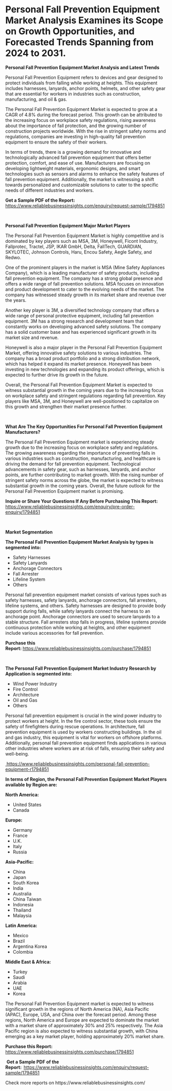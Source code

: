 <p><h1>Personal Fall Prevention Equipment Market Analysis Examines its Scope on Growth Opportunities, and Forecasted Trends Spanning from 2024 to 2031.</h1></p><p><strong>Personal Fall Prevention Equipment Market Analysis and Latest Trends</strong></p>
<p><p>Personal Fall Prevention Equipment refers to devices and gear designed to protect individuals from falling while working at heights. This equipment includes harnesses, lanyards, anchor points, helmets, and other safety gear that are essential for workers in industries such as construction, manufacturing, and oil & gas.</p><p>The Personal Fall Prevention Equipment Market is expected to grow at a CAGR of 4.8% during the forecast period. This growth can be attributed to the increasing focus on workplace safety regulations, rising awareness about the importance of fall protection, and the growing number of construction projects worldwide. With the rise in stringent safety norms and regulations, companies are investing in high-quality fall prevention equipment to ensure the safety of their workers.</p><p>In terms of trends, there is a growing demand for innovative and technologically advanced fall prevention equipment that offers better protection, comfort, and ease of use. Manufacturers are focusing on developing lightweight materials, ergonomic designs, and smart technologies such as sensors and alarms to enhance the safety features of fall prevention equipment. Additionally, the market is witnessing a shift towards personalized and customizable solutions to cater to the specific needs of different industries and workers.</p></p>
<p><strong>Get a Sample PDF of the Report:&nbsp;</strong> <a href="https://www.reliablebusinessinsights.com/enquiry/request-sample/1794851">https://www.reliablebusinessinsights.com/enquiry/request-sample/1794851</a></p>
<p>&nbsp;</p>
<p><strong>Personal Fall Prevention Equipment Major Market Players</strong></p>
<p><p>The Personal Fall Prevention Equipment Market is highly competitive and is dominated by key players such as MSA, 3M, Honeywell, Ficont Industry, Fallprotec, Tractel, JSP, IKAR GmbH, Delta, FallTech, GUARDIAN, SKYLOTEC, Johnson Controls, Haru, Encou Safety, Aegle Safety, and Redwo.</p><p>One of the prominent players in the market is MSA (Mine Safety Appliances Company), which is a leading manufacturer of safety products, including fall prevention equipment. The company has a strong global presence and offers a wide range of fall prevention solutions. MSA focuses on innovation and product development to cater to the evolving needs of the market. The company has witnessed steady growth in its market share and revenue over the years.</p><p>Another key player is 3M, a diversified technology company that offers a wide range of personal protective equipment, including fall prevention equipment. 3M has a strong research and development team that constantly works on developing advanced safety solutions. The company has a solid customer base and has experienced significant growth in its market size and revenue.</p><p>Honeywell is also a major player in the Personal Fall Prevention Equipment Market, offering innovative safety solutions to various industries. The company has a broad product portfolio and a strong distribution network, which has helped it expand its market presence. Honeywell has been investing in new technologies and expanding its product offerings, which is expected to further drive its growth in the future.</p><p>Overall, the Personal Fall Prevention Equipment Market is expected to witness substantial growth in the coming years due to the increasing focus on workplace safety and stringent regulations regarding fall prevention. Key players like MSA, 3M, and Honeywell are well-positioned to capitalize on this growth and strengthen their market presence further.</p></p>
<p>&nbsp;</p>
<p><strong>What Are The Key Opportunities For Personal Fall Prevention Equipment Manufacturers?</strong></p>
<p><p>The Personal Fall Prevention Equipment market is experiencing steady growth due to the increasing focus on workplace safety and regulations. The growing awareness regarding the importance of preventing falls in various industries such as construction, manufacturing, and healthcare is driving the demand for fall prevention equipment. Technological advancements in safety gear, such as harnesses, lanyards, and anchor points, are further contributing to market growth. With the rising number of stringent safety norms across the globe, the market is expected to witness substantial growth in the coming years. Overall, the future outlook for the Personal Fall Prevention Equipment market is promising.</p></p>
<p><strong>Inquire or Share Your Questions If Any Before Purchasing This Report:</strong> <a href="https://www.reliablebusinessinsights.com/enquiry/pre-order-enquiry/1794851">https://www.reliablebusinessinsights.com/enquiry/pre-order-enquiry/1794851</a></p>
<p>&nbsp;</p>
<p><strong>Market Segmentation</strong></p>
<p><strong>The Personal Fall Prevention Equipment Market Analysis by types is segmented into:</strong></p>
<p><ul><li>Safety Harnesses</li><li>Safety Lanyards</li><li>Anchorage Connectors</li><li>Fall Arrester</li><li>Lifeline System</li><li>Others</li></ul></p>
<p><p>Personal fall prevention equipment market consists of various types such as safety harnesses, safety lanyards, anchorage connectors, fall arresters, lifeline systems, and others. Safety harnesses are designed to provide body support during falls, while safety lanyards connect the harness to an anchorage point. Anchorage connectors are used to secure lanyards to a stable structure. Fall arresters stop falls in progress, lifeline systems provide continuous protection while working at heights, and other equipment include various accessories for fall prevention.</p></p>
<p><strong>Purchase this Report:&nbsp;</strong><a href="https://www.reliablebusinessinsights.com/purchase/1794851">https://www.reliablebusinessinsights.com/purchase/1794851</a></p>
<p>&nbsp;</p>
<p><strong>The Personal Fall Prevention Equipment Market Industry Research by Application is segmented into:</strong></p>
<p><ul><li>Wind Power Industry</li><li>Fire Control</li><li>Architecture</li><li>Oil and Gas</li><li>Others</li></ul></p>
<p><p>Personal fall prevention equipment is crucial in the wind power industry to protect workers at height. In the fire control sector, these tools ensure the safety of firefighters during rescue operations. In architecture, fall prevention equipment is used by workers constructing buildings. In the oil and gas industry, this equipment is vital for workers on offshore platforms. Additionally, personal fall prevention equipment finds applications in various other industries where workers are at risk of falls, ensuring their safety and well-being.</p></p>
<p><a href="https://www.reliablebusinessinsights.com/personal-fall-prevention-equipment-r1794851">&nbsp;https://www.reliablebusinessinsights.com/personal-fall-prevention-equipment-r1794851</a></p>
<p><strong>In terms of Region, the Personal Fall Prevention Equipment Market Players available by Region are:</strong></p>
<p>
    <p> <strong> North America: </strong>
        <ul>
            <li>United States</li>
            <li>Canada</li>
        </ul>
        </p> 
    <p> <strong> Europe: </strong>
        <ul>
            <li>Germany</li>
            <li>France</li>
            <li>U.K.</li>
            <li>Italy</li>
            <li>Russia</li>
        </ul>
        </p> 
    <p> <strong> Asia-Pacific: </strong>
        <ul>
            <li>China</li>
            <li>Japan</li>
            <li>South Korea</li>
            <li>India</li>
            <li>Australia</li>
            <li>China Taiwan</li>
            <li>Indonesia</li>
            <li>Thailand</li>
            <li>Malaysia</li>
        </ul>
        </p> 
    <p> <strong> Latin America: </strong>
        <ul>
            <li>Mexico</li>
            <li>Brazil</li>
            <li>Argentina Korea</li>
            <li>Colombia</li>
        </ul>
        </p> 
    <p> <strong> Middle East & Africa: </strong>
        <ul>
            <li>Turkey</li>
            <li>Saudi</li>
            <li>Arabia</li>
            <li>UAE</li>
            <li>Korea</li>
        </ul>
    </p>
    </p>
<p><p>The Personal Fall Prevention Equipment market is expected to witness significant growth in the regions of North America (NA), Asia Pacific (APAC), Europe, USA, and China over the forecast period. Among these regions, North America and Europe are expected to dominate the market with a market share of approximately 30% and 25% respectively. The Asia Pacific region is also expected to witness substantial growth, with China emerging as a key market player, holding approximately 20% market share.</p></p>
<p><strong>Purchase this Report: </strong><a href="https://www.reliablebusinessinsights.com/purchase/1794851">https://www.reliablebusinessinsights.com/purchase/1794851</a></p>
<p>&nbsp;<strong>Get a Sample PDF of the Report:&nbsp;&nbsp;</strong><a href="https://www.reliablebusinessinsights.com/enquiry/request-sample/1794851">https://www.reliablebusinessinsights.com/enquiry/request-sample/1794851</a></p>
<p><strong></strong></p>
<p>Check more reports on https://www.reliablebusinessinsights.com/</p>